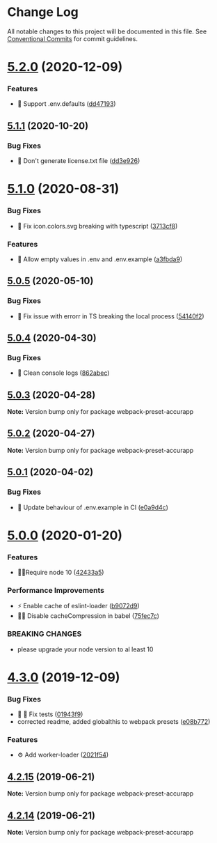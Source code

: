 # Change Log

All notable changes to this project will be documented in this file.
See [Conventional Commits](https://conventionalcommits.org) for commit guidelines.

# [5.2.0](https://github.com/accurat/accurapp/compare/webpack-preset-accurapp@5.1.1...webpack-preset-accurapp@5.2.0) (2020-12-09)


### Features

* 🌳  Support .env.defaults ([dd47193](https://github.com/accurat/accurapp/commit/dd471931274ea4b77705047d0e7522990cd63799))





## [5.1.1](https://github.com/accurat/accurapp/compare/webpack-preset-accurapp@5.1.0...webpack-preset-accurapp@5.1.1) (2020-10-20)


### Bug Fixes

* 🔨  Don't generate license.txt file ([dd3e926](https://github.com/accurat/accurapp/commit/dd3e926edc0482315507e43288294b8b1c60b9cf))





# [5.1.0](https://github.com/accurat/accurapp/compare/webpack-preset-accurapp@5.0.5...webpack-preset-accurapp@5.1.0) (2020-08-31)


### Bug Fixes

* 🐛  Fix icon.colors.svg breaking with typescript ([3713cf8](https://github.com/accurat/accurapp/commit/3713cf8e363d755ed62e7367144e7c881c02aafb))


### Features

* 🌚  Allow empty values in .env and .env.example ([a3fbda9](https://github.com/accurat/accurapp/commit/a3fbda910850ba61305f457d382039816f921bf4))





## [5.0.5](https://github.com/accurat/accurapp/compare/webpack-preset-accurapp@5.0.4...webpack-preset-accurapp@5.0.5) (2020-05-10)


### Bug Fixes

* 🐛  Fix issue with errorr in TS breaking the local process ([54140f2](https://github.com/accurat/accurapp/commit/54140f221a73d9f79634c8cf365f4fa46352e483))





## [5.0.4](https://github.com/accurat/accurapp/compare/webpack-preset-accurapp@5.0.3...webpack-preset-accurapp@5.0.4) (2020-04-30)


### Bug Fixes

* 🧹 Clean console logs ([862abec](https://github.com/accurat/accurapp/commit/862abec0116f406763eec52669499adcaee05ee4))





## [5.0.3](https://github.com/accurat/accurapp/compare/webpack-preset-accurapp@5.0.2...webpack-preset-accurapp@5.0.3) (2020-04-28)

**Note:** Version bump only for package webpack-preset-accurapp





## [5.0.2](https://github.com/accurat/accurapp/compare/webpack-preset-accurapp@5.0.1...webpack-preset-accurapp@5.0.2) (2020-04-27)

**Note:** Version bump only for package webpack-preset-accurapp





## [5.0.1](https://github.com/accurat/accurapp/compare/webpack-preset-accurapp@5.0.0...webpack-preset-accurapp@5.0.1) (2020-04-02)


### Bug Fixes

* 🔨 Update behaviour of .env.example in CI ([e0a9d4c](https://github.com/accurat/accurapp/commit/e0a9d4c079caa3defdfbd99b435d37c4799780d5))





# [5.0.0](https://github.com/accurat/accurapp/compare/webpack-preset-accurapp@4.3.0...webpack-preset-accurapp@5.0.0) (2020-01-20)


### Features

* 👮‍♂️Require node 10 ([42433a5](https://github.com/accurat/accurapp/commit/42433a573c1bde9b152cbbb3b92f02618db30a25))


### Performance Improvements

* ⚡️ Enable cache of eslint-loader ([b9072d9](https://github.com/accurat/accurapp/commit/b9072d962c911fbf8fac3ba2b7bf53c5e5719a9d))
* ✋🏻 Disable cacheCompression in babel ([75fec7c](https://github.com/accurat/accurapp/commit/75fec7c303ad798685ebab37d1ddd65e9e98e41b))


### BREAKING CHANGES

* please upgrade your node version to al least 10





# [4.3.0](https://github.com/accurat/accurapp/compare/webpack-preset-accurapp@4.2.15...webpack-preset-accurapp@4.3.0) (2019-12-09)


### Bug Fixes

* 🐛 🔨 Fix tests ([01943f9](https://github.com/accurat/accurapp/commit/01943f93cfcfddda86e613d60842ab5e616db84d))
* corrected readme, added globalthis to webpack presets ([e08b772](https://github.com/accurat/accurapp/commit/e08b7729fb2ed41f46c58b203ec1dbc57a18761f))


### Features

* ⚙️  Add worker-loader ([2021f54](https://github.com/accurat/accurapp/commit/2021f54cb047a0d77b59c096c004864a71f70aed))





## [4.2.15](https://github.com/accurat/accurapp/compare/webpack-preset-accurapp@4.2.14...webpack-preset-accurapp@4.2.15) (2019-06-21)

**Note:** Version bump only for package webpack-preset-accurapp





## [4.2.14](https://github.com/accurat/accurapp/compare/webpack-preset-accurapp@4.2.13...webpack-preset-accurapp@4.2.14) (2019-06-21)

**Note:** Version bump only for package webpack-preset-accurapp
